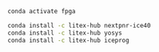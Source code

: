 ```bash
conda activate fpga
```

```bash
conda install -c litex-hub nextpnr-ice40
conda install -c litex-hub yosys
conda install -c litex-hub iceprog
```
